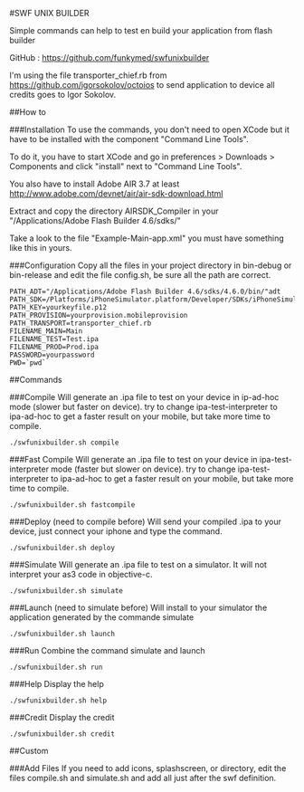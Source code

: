 #SWF UNIX BUILDER      

Simple commands can help to test en build your application from flash builder

GitHub : https://github.com/funkymed/swfunixbuilder                 

I'm using the file transporter_chief.rb from https://github.com/igorsokolov/octoios to send application to device all credits goes to Igor Sokolov.        

##How to

###Installation
To use the commands, you don't need to open XCode but it have to be installed with the component "Command Line Tools".

To do it, you have to start XCode and go in preferences > Downloads > Components and click "install" next to "Command Line Tools".
                                                             
You also have to install Adobe AIR 3.7 at least http://www.adobe.com/devnet/air/air-sdk-download.html‎

Extract and copy the directory AIRSDK_Compiler in your "/Applications/Adobe Flash Builder 4.6/sdks/"

Take a look to the file "Example-Main-app.xml" you must have something like this in yours.

###Configuration
Copy all the files in your project directory in bin-debug or bin-release and edit the file config.sh, be sure all the path are correct.

~~~
PATH_ADT="/Applications/Adobe Flash Builder 4.6/sdks/4.6.0/bin/"adt
PATH_SDK=/Platforms/iPhoneSimulator.platform/Developer/SDKs/iPhoneSimulator6.0.sdk
PATH_KEY=yourkeyfile.p12             
PATH_PROVISION=yourprovision.mobileprovision
PATH_TRANSPORT=transporter_chief.rb
FILENAME_MAIN=Main
FILENAME_TEST=Test.ipa
FILENAME_PROD=Prod.ipa
PASSWORD=yourpassword              
PWD=`pwd`
~~~

##Commands
          
###Compile
Will generate an .ipa file to test on your device in ip-ad-hoc mode (slower but faster on device). 
try to change ipa-test-interpreter to ipa-ad-hoc to get a faster result on your mobile, but take more time to compile.
~~~
./swfunixbuilder.sh compile
~~~           
                           
###Fast Compile
Will generate an .ipa file to test on your device in ipa-test-interpreter mode (faster but slower on device). 
try to change ipa-test-interpreter to ipa-ad-hoc to get a faster result on your mobile, but take more time to compile.
~~~
./swfunixbuilder.sh fastcompile
~~~
###Deploy (need to compile before)
Will send your compiled .ipa to your device, just connect your iphone and type the command.
~~~                     
./swfunixbuilder.sh deploy
~~~

###Simulate
Will generate an .ipa file to test on a simulator. It will not interpret your as3 code in objective-c.
~~~                     
./swfunixbuilder.sh simulate
~~~                   

###Launch (need to simulate before)
Will install to your simulator the application generated by the commande simulate
~~~                     
./swfunixbuilder.sh launch
~~~

###Run
Combine the command simulate and launch
~~~                     
./swfunixbuilder.sh run
~~~

###Help
Display the help
~~~                     
./swfunixbuilder.sh help
~~~                                              
        
###Credit
Display the credit
~~~                     
./swfunixbuilder.sh credit
~~~        

##Custom
        
###Add Files
If you need to add icons, splashscreen, or directory, edit the files compile.sh and simulate.sh and add all just after the swf definition.

